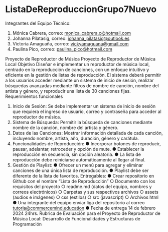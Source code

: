 # ListaDeReproduccionGrupo7Nuevo


Integrantes del Equipo Técnico:
1.	Mónica Cabrera, correo:   monica_cabrera.c@hotmail.com
2.	Johanna Pilatasig, correo:  johanna_pilatasig@outlook.es
3.	Victoria Amaguaña, correo: vickyamaguana@gmail.com
4.	Paulina Pico, correo: paulina_pico@hotmail.com

Proyecto de Reproductor de Música
Proyecto de Reproductor de Música Local
Objetivo
Diseñar e implementar un reproductor de música local, centrado en la reproducción de
canciones, con un
enfoque intuitivo y eficiente en la gestión de listas de reproducción. El sistema deberá
permitir a los usuarios acceder mediante un sistema de inicio de sesión, realizar búsquedas
avanzadas mediante filtros de nombre de canción, nombre del artista y género, y reproducir
una lista de 30 canciones fijas.
Requerimientos funcionales
1. Inicio de Sesión: Se debe implementar un sistema de inicio de sesión que requiera el
ingreso de usuario, correo y contraseña para acceder al reproductor de música.
2. Sistema de Búsqueda: Permitir la búsqueda de canciones mediante nombre de la
canción, nombre del artista y género.
3. Datos de las Canciones: Mostrar información detallada de cada canción, incluyendo
nombre, artista, año, duración, género y carátula.
4. Funcionalidades de Reproducción:
● Incorporar botones de reproducir, pausar, adelantar, retroceder y opción de
mute.
● Establecer la reproducción en secuencia, sin opción aleatoria.
● La lista de reproducción debe reiniciarse automáticamente al llegar al final.
5. Gestión de Playlist:
● Ofrecer un menú para agregar y eliminar canciones de una única lista de
reproducción.
● Playlist debe ser diferente de la lista de favoritos.
Entregables:
● Crear repositorio en Github con el nombre “Lista de Reproducción”
○ Documento con los requisitos del proyecto
○ readme.md (datos del equipo, nombres y correos electrónicos)
○ Carpetas y sus respectivos archivos
○ assets (audios e imágenes)
○ css (estilos)
○ src (javascript)
○ Archivos html
● Una integrante del equipo enviar liga del repositorio al correo
tutoria@commercemind.education
● Fecha de entrega 14 de febrero 2024 24hrs.
Rubrica de Evaluación para el Proyecto de Reproductor de Música Local: Desarrollo
de Funcionalidades y Estructuras de Programación
